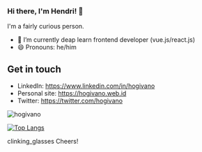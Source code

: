 ### Hi there, I'm Hendri! 👋
I'm a fairly curious person.

- 🌱 I’m currently deap learn frontend developer (vue.js/react.js)
- 😄 Pronouns: he/him

## Get in touch
- LinkedIn: https://www.linkedin.com/in/hogivano
- Personal site: https://hogivano.web.id
- Twitter: https://twitter.com/hogivano

<img src="https://github-readme-stats.vercel.app/api?username=hogivano&show_icons=true" alt="hogivano" />

[![Top Langs](https://github-readme-stats.vercel.app/api/top-langs/?username=hogivano&layout=compact)](https://github.com/anuraghazra/github-readme-stats)

clinking_glasses Cheers!
